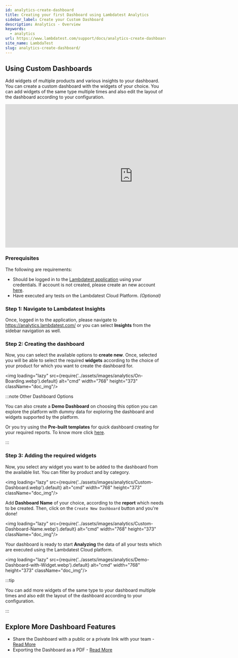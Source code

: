 ```yaml
---
id: analytics-create-dashboard
title: Creating your first Dashboard using Lambdatest Analytics
sidebar_label: Create your Custom Dashboard
description: Analytics - Overview
keywords:
  - analytics
url: https://www.lambdatest.com/support/docs/analytics-create-dashboard/
site_name: LambdaTest
slug: analytics-create-dashboard/
---
```


<script type="application/ld+json"
      dangerouslySetInnerHTML={{ __html: JSON.stringify({
       "@context": "https://schema.org",
        "@type": "BreadcrumbList",
        "itemListElement": [{
          "@type": "ListItem",
          "position": 1,
          "name": "Home",
          "item": "https://www.lambdatest.com"
        },{
          "@type": "ListItem",
          "position": 2,
          "name": "Support",
          "item": "https://www.lambdatest.com/support/docs/"
        },{
          "@type": "ListItem",
          "position": 3,
          "name": "Linear App Integration",
          "item": "https://www.lambdatest.com/support/docs/analytics-create-dashboard/"
        }]
      })
    }}
></script>

## Using Custom Dashboards

Add widgets of multiple products and various insights to your dashboard. You can create a custom dashboard with the widgets of your choice. You can add widgets of the same type multiple times and also edit the layout of the dashboard according to your configuration.

<iframe width="800" height="450" src="https://www.youtube.com/embed/EHHA1z1KB4c?si=pE0tP4ReVgkMIR-_" title="Create Customed Dashboard using Lambdatest Analytics" frameborder="0" allow="accelerometer; autoplay; clipboard-write; encrypted-media; gyroscope; picture-in-picture; web-share" referrerpolicy="strict-origin-when-cross-origin" allowfullscreen></iframe>

### Prerequisites

The following are requirements:

- Should be logged in to the [Lambdatest application](https://accounts.lambdatest.com/login) using your credentials. If account is not created, please create an new account [here](https://accounts.lambdatest.com/register).
- Have executed any tests on the Lambdatest Cloud Platform. _(Optional)_

### Step 1: Navigate to Lambdatest Insights

Once, logged in to the application, please navigate to https://analytics.lambdatest.com/ or you can select **Insights** from the sidebar navigation as well.

### Step 2: Creating the dashboard

Now, you can select the available options to **create new**. Once, selected you will be able to select the required **widgets** according to the choice of your product for which you want to create the dashboard for.

<img loading="lazy" src={require('../assets/images/analytics/On-Boarding.webp').default} alt="cmd" width="768" height="373" className="doc_img"/>

:::note Other Dashboard Options

You can also create a **Demo Dashboard** on choosing this option you can explore the platform with dummy data for exploring the dashboard and widgets supported by the platform.

Or you try using the **Pre-built templates** for quick dashboard creating for your required reports. To know more click [here](/docs/analytics-dashboard-templates/).

:::

### Step 3: Adding the required widgets

Now, you select any widget you want to be added to the dashboard from the available list. You can filter by product and by category.

<img loading="lazy" src={require('../assets/images/analytics/Custom-Dashboard.webp').default} alt="cmd" width="768" height="373" className="doc_img"/>

Add **Dashboard Name** of your choice, according to the **report** which needs to be created. Then, click on the `Create New Dashboard` button and you're done!

<img loading="lazy" src={require('../assets/images/analytics/Custom-Dashboard-Name.webp').default} alt="cmd" width="768" height="373" className="doc_img"/>

Your dashboard is ready to start **Analyzing** the data of all your tests which are executed using the Lambdatest Cloud platform.

<img loading="lazy" src={require('../assets/images/analytics/Demo-Dashboard-with-Widget.webp').default} alt="cmd" width="768" height="373" className="doc_img"/>

:::tip

You can add more widgets of the same type to your dashboard multiple times and also edit the layout of the dashboard according to your configuration. 

:::

## Explore More Dashboard Features

* Share the Dashboard with a public or a private link with your team - [Read More](/docs/analytics-dashboard-features/#expiry-settings-for-dashboard-share-link)
* Exporting the Dashboard as a PDF - [Read More](/docs/analytics-dashboard-features/#export-dashboard-as-pdf)
